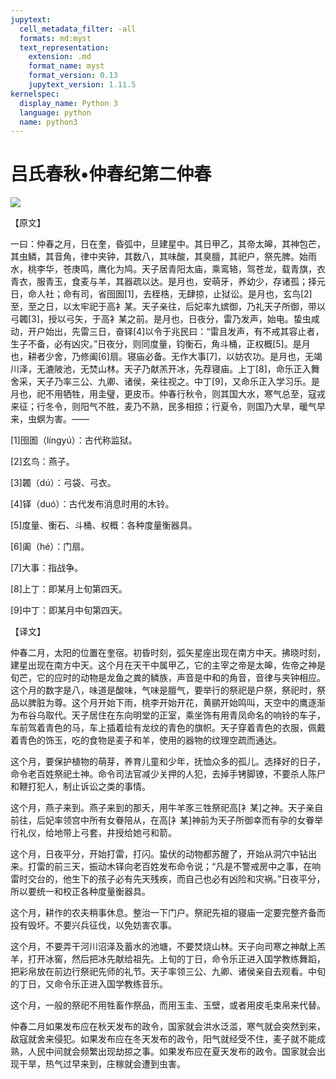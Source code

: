 ```yaml
---
jupytext:
  cell_metadata_filter: -all
  formats: md:myst
  text_representation:
    extension: .md
    format_name: myst
    format_version: 0.13
    jupytext_version: 1.11.5
kernelspec:
  display_name: Python 3
  language: python
  name: python3
---
```

# 吕氏春秋&#8226;仲春纪第二仲春

![](image/cover.jpg)

【原文】

一曰：仲春之月，日在奎，昏弧中，旦建星中。其日甲乙，其帝太皞，其神包芒，其虫鳞，其音角，律中夹钟，其数八，其味酸，其臭膻，其祀户，祭先脾。始雨水，桃李华，苍庚鸣，鹰化为鸠。天子居青阳太庙，乘鸾辂，驾苍龙，载青旗，衣青衣，服青玉，食麦与羊，其器疏以达。是月也，安萌牙，养幼少，存诸孤；择元日，命人社；命有司，省囹圄[1]，去桎梏，无肆掠，止狱讼。是月也，玄鸟[2]至，至之日，以太牢祀于高衤某。天子亲往，后妃率九嫔御，乃礼天子所御，带以弓韣[3]，授以弓矢，于高衤某之前。是月也，日夜分，雷乃发声，始电。蛰虫咸动，开户始出，先雷三日，奋铎[4]以令于兆民曰：“雷且发声，有不戒其容止者，生子不备，必有凶灾。”日夜分，则同度量，钧衡石，角斗桶，正权概[5]。是月也，耕者少舍，乃修阖[6]扇。寝庙必备。无作大事[7]，以妨农功。是月也，无竭川泽，无漉陂池，无焚山林。天子乃献羔开冰，先荐寝庙。上丁[8]，命乐正入舞舍采，天子乃率三公、九卿、诸侯，亲往视之。中丁[9]，又命乐正入学习乐。是月也，祀不用牺牲，用圭璧，更皮币。仲春行秋令，则其国大水，寒气总至，寇戎来征；行冬令，则阳气不胜，麦乃不熟，民多相掠；行夏令，则国乃大旱，暖气早来，虫螟为害。——

[1]囹圄（língyú）：古代称监狱。

[2]玄鸟：燕子。

[3]韣（dú）：弓袋、弓衣。

[4]铎（duó）：古代发布消息时用的木铃。

[5]度量、衡石、斗桶、权概：各种度量衡器具。

[6]阖（hé）：门扇。

[7]大事：指战争。

[8]上丁：即某月上旬第四天。

[9]中丁：即某月中旬第四天。

【译文】

仲春二月，太阳的位置在奎宿。初昏时刻，弧矢星座出现在南方中天。拂晓时刻，建星出现在南方中天。这个月在天干中属甲乙，它的主宰之帝是太皞，佐帝之神是旬芒，它的应时的动物是龙鱼之粪的鳞族，声音是中和的角音，音律与夹钟相应。这个月的数字是八，味道是酸味，气味是膻气，要举行的祭祀是户祭，祭祀时，祭品以脾脏为尊。这个月开始下雨，桃李开始开花，黄鹂开始鸣叫，天空中的鹰逐渐为布谷乌取代。天子居住在东向明堂的正室，乘坐饰有用青凤命名的响铃的车子，车前驾着青色的马，车上插着绘有龙纹的青色的旗帜。天子穿着青色的衣服，佩戴着青色的饰玉，吃的食物是麦子和羊，使用的器物的纹理空疏而通达。

这个月，要保护植物的萌芽，养育儿童和少年，抚恤众多的孤儿。选择好的日子，命令老百姓祭祀土神。命令司法官减少关押的人犯，去掉手铐脚镣，不要杀人陈尸和鞭打犯人，制止诉讼之类的事情。

这个月，燕子来到。燕子来到的那夭，用牛羊豕三牲祭祀高[衤某]之神。天子亲自前往，后妃率领宫中所有女眷陪从，在高[衤某]神前为天子所御幸而有孕的女眷举行礼仪，给地带上弓套，井授给她弓和箭。

这个月，日夜平分，开始打雷，打闪。蛰伏的动物都苏醒了，开始从洞穴中钻出来。打雷的前三天，振动木铎向老百姓发布命令说；“凡是不警戒房中之事，在响雷时交台的，他生下的孩子必有先天残疾，而自己也必有凶险和灾祸。”日夜平分，所以要统一和校正各种度量衡器具。

这个月，耕作的农夫稍事休息。整治一下门户。祭祀先祖的寝庙一定要完整齐备而投有毁坏。不要兴兵征伐，以免妨害农事。

这个月，不要弄干河川沼泽及蓄水的池塘，不要焚烧山林。天子向司寒之神献上羔羊，打开冰窖，然后把冰先献给祖先。上旬的丁日，命令乐正进入国学教练舞蹈，把彩帛放在前边行祭祀先师的礼节。天子率领三公、九卿、诸侯亲自去观看。中旬的丁日，又命令乐正进入国学教练音乐。

这个月，一般的祭祀不用牲畜作祭品，而用玉圭、玉壁，或者用皮毛束帛来代替。

仲春二月如果发布应在秋天发布的政令，国家就会洪水泛滥，寒气就会突然到来，敌寇就舍来侵犯。如果发布应在冬天发布的政令，阳气就经受不住，麦子就不能成熟，人民中间就会频繁出现劫掠之事。如果发布应在夏天发布的政令。国家就会出现干旱，热气过早来到，庄稼就会遭到虫害。




